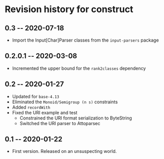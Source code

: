 # Revision history for construct

## 0.3 -- 2020-07-18

* Import the Input[Char]Parser classes from the `input-parsers` package

## 0.2.0.1 -- 2020-03-08

* Incremented the upper bound for the `rank2classes` dependency

## 0.2 -- 2020-01-27

* Updated for `base-4.13`
* Eliminated the `Monoid/Semigroup (n s)` constraints
* Added `recordWith`
* Fixed the URI example and test
  * Constrained the URI format serialization to ByteString
  * Switched the URI parser to Attoparsec

## 0.1 -- 2020-01-22

* First version. Released on an unsuspecting world.
